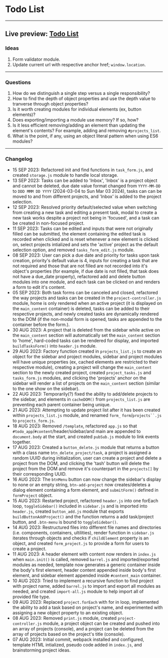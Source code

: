 # Todo List
---
Live preview: [Todo List](https://mikeycos.github.io/theOdinProject/javaScript/projects/todo-list/dist)
---
### Ideas
1. Form validator module.  
2. Update current url with respective anchor href; `window.location`.
---
### Questions
1. How do we distinguish a single step versus a single responsibility?
2. How to find the depth of object properties and use the depth value to tranverse through object properties?
3. Is it worth creating modules for individual elements (ex, button elements)?
4. Does exporting/importing a module use memory? If so, how?
5. Is it less efficient removing/adding an element than updating the element's contents? For example, adding and removing `#projects_list`.  
6. What is the point, if any, using an object literal pattern when using ES6 modules?
---
### Changelog
- 15 SEP 2023: Refactored init and find functions in `task_form.js`, and created `storage.js` module to handle local storage.  
- 13 SEP 2023: Tasks can be added to 'Inbox', 'Inbox' is a project object and cannot be deleted, due date value format changed from `YYYY-MM-DD` to `DDD MMM DD YYYY` (2024-03-04 to Sun Mar 03 2024), tasks can can be moved to and from different projects, and 'Inbox' is added to the project selection.  
- 12 SEP 2023: Resolved priority default/selected value when switching from creating a new task and editing a present task, modal to create a new task works despite a project not being in 'focused', and a task can be created in non-focused project.  
- 11 SEP 2023: Tasks can be edited and inputs that were not originally filled can be submitted, the element containing the edited task is recorded when clicked and is reset whenever a new element is clicked on, select projects intialized and sets the 'active' project as the default selection option, and removed `tasks_form_edit.js` module.  
- 08 SEP 2023: User can pick a due date and priority for tasks upon task creation, priority's default value is 4, inputs for creating a task that are not required and those that are not filled are not recorded into it's object's properties (for example, if due date is not filled, that task does not have a due_date property), refactored add and delete button modules into one module, and each task can be clicked on and renders a form to edit it's content.  
- 05 SEP 2023: Both task forms can be canceled and closed, refactored the way projects and tasks can be created in the `project-controller.js` module, home is only rendered when an active project (it is displayed on the `main_content` container) is deleted, tasks can be added to their respective projects, and newly created tasks are dynamically rendered to the DOM (if the non-modal form is opened, tasks are appended to the container before the form.).  
- 30 AUG 2023: A project that is deleted from the sidebar while active on the `main_content` section will automatically set the `main_content` section to 'home', hard-coded tasks can be rendered for display, and imported `buildTasksForm()` into `header.js` module.
- 29 AUG 2023: Factory function created in `projects_list.js` to create an object for the sidebar and project modules, sidebar and project modules will have unique properties (ex, cached elements are restricted to their respective module), creating a project will change the `main_content` section to the newly created project, created `project_tasks.js` and `tasks_form.js` modules, and clicking the 'projects' anchor on the sidebar will render a list of projects on the `main_content` section (similar to the one show on the sidebar).  
- 22 AUG 2023: Temporarily(?) fixed the ability to add/delete projects to the sidebar, and elements in `cacheDOM()` from `projects_list.js` are preventing each parent container being unique.  
- 21 AUG 2023: Attempting to update project list after it has been created within `projects_list.js` module, and renamed `form_` `form`/`projects``.js` to `projects_form.js`.  
- 18 AUG 2023: Removed `/template`, refactored `app.js` so that `#todo_app`/`#content`/header/sidebar/and main are appended to `document.body` at the start, and created `pubSub.js` module to link events together.  
- 17 AUG 2023: Created a `button_delete.js` module that returns a button with a class name `btn_delete_project/task`, a project is assigned a random UUID during initialization, user can create a project and delete a project from the DOM, and clicking the 'tash' button will delete the project from the DOM and remove it's counterpart in the `projects[]` by their corresponding UUID.  
- 16 AUG 2023: The `btnMenu` button can now change the sidebar's display to none or an empty string, `btn-add-project` now creates/deletes a dialog element containing a form element, and `submitForm()` defined in `formProject` object.  
- 15 AUG 2023: Restarted project, refactored `header.js` into one forEach loop, `toggleSidebar()` included in `sidebar.js` and is imported into `header.js`, created `button_add.js` module that exports `buildButtonAddProject()` and the function returns a add task/project button, and `.btn-menu` is bound to `toggleSidebar()`.  
- 14 AUG 2023: Restructured files into different file names and directories (i.e. components, containers, ultilities), render function in `sidebar.js` iterates through objects and checks if `childElement` property is an object, and created `form_project.js` to provide a form for users to create a project.
- 11 AUG 2023: A header element with content now renders in `index.js` when `main.init()` is called, removed `barrel.js` and imported/exported modules as needed, template now generates a generic container inside the body's first element, header content appended inside body's first element, and sidebar element appended inside `#content_main` container.  
- 10 AUG 2023: Tried to implement a recursive function to find project with project name, added `barrel.js` to import and export all modules as needed, and created `import-all.js` module to help import all of provided file type.  
- 09 AUG 2023: Replaced `project.forEach` with for in loop, implemented the ability to add a task based on project's name, and experimented with assigning a new object property to an existing object.  
- 08 AUG 2023: Removed `print.js` module, created `project-controller.js` module, a project object can be created and pushed into an array of projects (console), and a project can be deleted from the array of projects based on the project's title (console).  
- 07 AUG 2023: Initial commit, webpack installed and configured, template HTML intialized, pseudo code added in `index.js`, and brainstorming project ideas.  